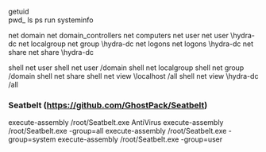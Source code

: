 getuid<br>
pwd_
ls
ps
run systeminfo

net domain
net domain_controllers
net computers
net user
net user \\hydra-dc
net localgroup
net group \\hydra-dc
net logons
net logons \\hydra-dc
net share
net share \\hydra-dc

shell net user
shell net user /domain
shell net localgroup
shell net group /domain
shell net share
shell net view \\localhost /all
shell net view \\hydra-dc /all

### Seatbelt (https://github.com/GhostPack/Seatbelt)
execute-assembly /root/Seatbelt.exe AntiVirus
execute-assembly /root/Seatbelt.exe -group=all
execute-assembly /root/Seatbelt.exe -group=system
execute-assembly /root/Seatbelt.exe -group=user
